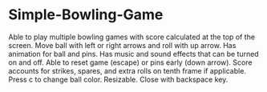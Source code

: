 # Simple-Bowling-Game
Able to play multiple bowling games with score calculated at the top of the screen. Move ball with left or right arrows and roll with up arrow. Has animation for ball and pins. Has music and sound effects that can be turned on and off. Able to reset game (escape) or pins early (down arrow). Score accounts for strikes, spares, and extra rolls on tenth frame if applicable. Press c to change ball color. Resizable. Close with backspace key.  
